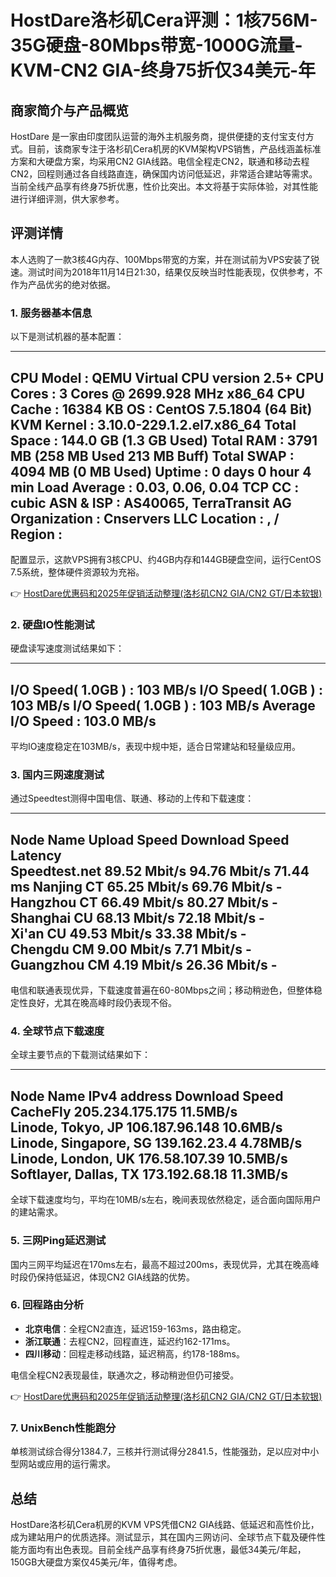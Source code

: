 # HostDare洛杉矶Cera评测：1核756M-35G硬盘-80Mbps带宽-1000G流量-KVM-CN2 GIA-终身75折仅34美元-年

## 商家简介与产品概览

HostDare 是一家由印度团队运营的海外主机服务商，提供便捷的支付宝支付方式。目前，该商家专注于洛杉矶Cera机房的KVM架构VPS销售，产品线涵盖标准方案和大硬盘方案，均采用CN2 GIA线路。电信全程走CN2，联通和移动去程CN2，回程则通过各自线路直连，确保国内访问低延迟，非常适合建站等需求。当前全线产品享有终身75折优惠，性价比突出。本文将基于实际体验，对其性能进行详细评测，供大家参考。

## 评测详情

本人选购了一款3核4G内存、100Mbps带宽的方案，并在测试前为VPS安装了锐速。测试时间为2018年11月14日21:30，结果仅反映当时性能表现，仅供参考，不作为产品优劣的绝对依据。

### 1. 服务器基本信息

以下是测试机器的基本配置：

----------------------------------------------------------------------
CPU Model            : QEMU Virtual CPU version 2.5+
CPU Cores            : 3 Cores @ 2699.928 MHz x86_64
CPU Cache            : 16384 KB 
OS                   : CentOS 7.5.1804 (64 Bit) KVM
Kernel               : 3.10.0-229.1.2.el7.x86_64
Total Space          : 144.0 GB (1.3 GB Used)
Total RAM            : 3791 MB (258 MB Used 213 MB Buff)
Total SWAP           : 4094 MB (0 MB Used)
Uptime               : 0 days 0 hour 4 min
Load Average         : 0.03, 0.06, 0.04
TCP CC               : cubic
ASN & ISP            : AS40065, TerraTransit AG
Organization         : Cnservers LLC
Location             : ,  / 
Region               : 
----------------------------------------------------------------------

配置显示，这款VPS拥有3核CPU、约4GB内存和144GB硬盘空间，运行CentOS 7.5系统，整体硬件资源较为充裕。

👉 [HostDare优惠码和2025年促销活动整理(洛杉矶CN2 GIA/CN2 GT/日本软银)](https://bit.ly/hostdare)

### 2. 硬盘IO性能测试

硬盘读写速度测试结果如下：

----------------------------------------------------------------------
I/O Speed( 1.0GB )   : 103 MB/s
I/O Speed( 1.0GB )   : 103 MB/s
I/O Speed( 1.0GB )   : 103 MB/s
Average I/O Speed    : 103.0 MB/s
----------------------------------------------------------------------

平均IO速度稳定在103MB/s，表现中规中矩，适合日常建站和轻量级应用。

### 3. 国内三网速度测试

通过Speedtest测得中国电信、联通、移动的上传和下载速度：

----------------------------------------------------------------------
Node Name        Upload Speed      Download Speed      Latency     
Speedtest.net    89.52 Mbit/s      94.76 Mbit/s        71.44 ms
Nanjing   CT     65.25 Mbit/s      69.76 Mbit/s        -          
Hangzhou  CT     66.49 Mbit/s      80.27 Mbit/s        -          
Shanghai  CU     68.13 Mbit/s      72.18 Mbit/s        -          
Xi'an     CU     49.53 Mbit/s      33.38 Mbit/s        -          
Chengdu   CM     9.00 Mbit/s       7.71 Mbit/s         -          
Guangzhou CM     4.19 Mbit/s       26.36 Mbit/s        -          
----------------------------------------------------------------------

电信和联通表现优异，下载速度普遍在60-80Mbps之间；移动稍逊色，但整体稳定性良好，尤其在晚高峰时段仍表现不俗。

### 4. 全球节点下载速度

全球主要节点的下载测试结果如下：

----------------------------------------------------------------------
Node Name                       IPv4 address            Download Speed
CacheFly                        205.234.175.175         11.5MB/s      
Linode, Tokyo, JP               106.187.96.148          10.6MB/s      
Linode, Singapore, SG           139.162.23.4            4.78MB/s      
Linode, London, UK              176.58.107.39           10.5MB/s      
Softlayer, Dallas, TX           173.192.68.18           11.3MB/s      
----------------------------------------------------------------------

全球下载速度均匀，平均在10MB/s左右，晚间表现依然稳定，适合面向国际用户的建站需求。

### 5. 三网Ping延迟测试

国内三网平均延迟在170ms左右，最高不超过200ms，表现优异，尤其在晚高峰时段仍保持低延迟，体现CN2 GIA线路的优势。

### 6. 回程路由分析

- **北京电信**：全程CN2直连，延迟159-163ms，路由稳定。
- **浙江联通**：去程CN2，回程直连，延迟约162-171ms。
- **四川移动**：回程走移动线路，延迟稍高，约178-188ms。

电信全程CN2表现最佳，联通次之，移动稍逊但仍可接受。

👉 [HostDare优惠码和2025年促销活动整理(洛杉矶CN2 GIA/CN2 GT/日本软银)](https://bit.ly/hostdare)

### 7. UnixBench性能跑分

单核测试综合得分1384.7，三核并行测试得分2841.5，性能强劲，足以应对中小型网站或应用的运行需求。

## 总结

HostDare洛杉矶Cera机房的KVM VPS凭借CN2 GIA线路、低延迟和高性价比，成为建站用户的优质选择。测试显示，其在国内三网访问、全球节点下载及硬件性能方面均有出色表现。目前全线产品享有终身75折优惠，最低34美元/年起，150GB大硬盘方案仅45美元/年，值得考虑。